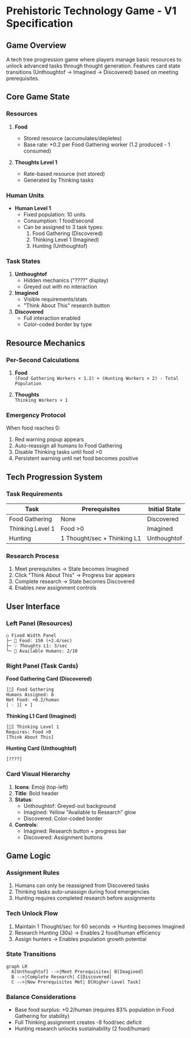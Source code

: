 # Prehistoric Technology Game - V1 Specification

## Game Overview
A tech tree progression game where players manage basic resources to unlock advanced tasks through thought generation. Features card state transitions (Unthoughtof → Imagined → Discovered) based on meeting prerequisites.

## Core Game State

### Resources
1. **Food**
   - Stored resource (accumulates/depletes)
   - Base rate: +0.2 per Food Gathering worker (1.2 produced - 1 consumed)
   
2. **Thoughts Level 1**
   - Rate-based resource (not stored)
   - Generated by Thinking tasks

### Human Units
- **Human Level 1**
  - Fixed population: 10 units
  - Consumption: 1 food/second
  - Can be assigned to 3 task types:
    1. Food Gathering (Discovered)
    2. Thinking Level 1 (Imagined)
    3. Hunting (Unthoughtof)

### Task States
1. **Unthoughtof**  
   - Hidden mechanics ("????" display)
   - Greyed out with no interaction
2. **Imagined**  
   - Visible requirements/stats
   - "Think About This" research button
3. **Discovered**  
   - Full interaction enabled
   - Color-coded border by type

## Resource Mechanics

### Per-Second Calculations
1. **Food**  
   `(Food Gathering Workers × 1.2) + (Hunting Workers × 2) - Total Population`
   
2. **Thoughts**  
   `Thinking Workers × 1`

### Emergency Protocol
When food reaches 0:
1. Red warning popup appears
2. Auto-reassign all humans to Food Gathering
3. Disable Thinking tasks until food >0
4. Persistent warning until net food becomes positive

## Tech Progression System

### Task Requirements
| Task            | Prerequisites               | Initial State |
|-----------------|-----------------------------|---------------|
| Food Gathering  | None                       | Discovered    |
| Thinking Level 1| Food >0                    | Imagined      |
| Hunting         | 1 Thought/sec + Thinking L1| Unthoughtof   |

### Research Process
1. Meet prerequisites → State becomes Imagined
2. Click "Think About This" → Progress bar appears
3. Complete research → State becomes Discovered
4. Enables new assignment controls

## User Interface

### Left Panel (Resources)
```
◻ Fixed Width Panel
├─ 🍎 Food: 150 (+2.4/sec)
├─ 💡 Thoughts L1: 3/sec
└─ 👥 Available Humans: 2/10
```

### Right Panel (Task Cards)
**Food Gathering Card (Discovered)**
```
[🍖] Food Gathering
Humans Assigned: 8
Net Food: +0.2/human
[ - ][ + ]
```

**Thinking L1 Card (Imagined)**
```
[🤔] Thinking Level 1
Requires: Food >0
[Think About This]
```

**Hunting Card (Unthoughtof)**
```
[????]
```

### Card Visual Hierarchy
1. **Icons**: Emoji (top-left)
2. **Title**: Bold header
3. **Status**:
   - Unthoughtof: Greyed-out background
   - Imagined: Yellow "Available to Research" glow
   - Discovered: Color-coded border
4. **Controls**:
   - Imagined: Research button + progress bar
   - Discovered: Assignment buttons

## Game Logic

### Assignment Rules
1. Humans can only be reassigned from Discovered tasks
2. Thinking tasks auto-unassign during food emergencies
3. Hunting requires completed research before assignments

### Tech Unlock Flow
1. Maintain 1 Thought/sec for 60 seconds → Hunting becomes Imagined
2. Research Hunting (30s) → Enables 2 food/human efficiency
3. Assign hunters → Enables population growth potential

### State Transitions
```mermaid
graph LR
  A[Unthoughtof] -->|Meet Prerequisites| B[Imagined]
  B -->|Complete Research| C[Discovered]
  C -->|New Prerequisites Met| D[Higher-Level Task]
```

### Balance Considerations
- Base food surplus: +0.2/human (requires 83% population in Food Gathering for stability)
- Full Thinking assignment creates -8 food/sec deficit
- Hunting research unlocks sustainability (2 food/human)

